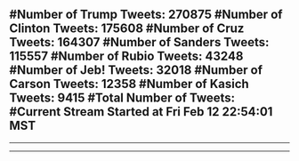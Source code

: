#Number of Trump Tweets: 270875
#Number of Clinton Tweets: 175608
#Number of Cruz Tweets: 164307
#Number of Sanders Tweets: 115557
#Number of Rubio Tweets: 43248
#Number of Jeb! Tweets: 32018
#Number of Carson Tweets: 12358
#Number of Kasich Tweets: 9415
#Total Number of Tweets:  
#Current Stream Started at Fri Feb 12 22:54:01 MST
---
---
---

